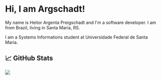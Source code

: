<!-- More info, tips and tricks for making GitHub Profile README can be found in my article at https://towardsdatascience.com/build-a-stunning-readme-for-your-github-profile-9b80434fe5d7 -->

# Hi, I am Argschadt!

My name is Heitor Argenta Preigschadt and I'm a software developer. I am from Brazil, living in Santa Maria, RS.

I am a Systems Informations student at Universidade Federal de Santa Maria.
<!-- BLOG-POST-LIST:END -->

## &#x1f4c8; GitHub Stats

<a href="https://github.com/Argschadt/Argschadt">
  <img align="center" src="https://github-readme-stats.vercel.app/api/top-langs/?username=Argschadt&theme=gotham&hide=jupyter%20notebook&langs_count=3" />
</a>

<!-- Resources -->
<!-- Icons: https://simpleicons.org/ -->
<!-- GitHub Stats: https://github.com/anuraghazra/github-readme-stats -->
<!-- Emojis: https://emojipedia.org/emoji/ -->
<!-- HTML Emojis: https://www.fileformat.info/index.htm -->
<!-- Shields: https://shields.io/ -->
<!-- Awesome GitHub Profile README: https://github.com/abhisheknaiidu/awesome-github-profile-readme -->
